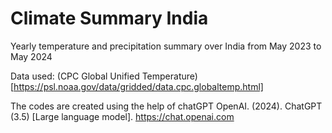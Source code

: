 # Climate Summary India
 Yearly temperature and precipitation summary over India from May 2023 to May 2024

Data used: (CPC Global Unified Temperature)[https://psl.noaa.gov/data/gridded/data.cpc.globaltemp.html]

The codes are created using the help of chatGPT
OpenAI. (2024). ChatGPT (3.5) [Large language model]. https://chat.openai.com
